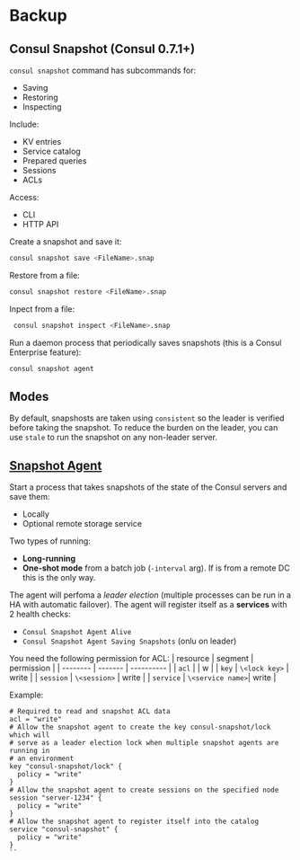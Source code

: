 # Backup

## Consul Snapshot (Consul 0.7.1+)
`consul snapshot` command has subcommands for:
- Saving
- Restoring
- Inspecting

Include:
- KV entries
- Service catalog
- Prepared queries
- Sessions
- ACLs

Access:
- CLI
- HTTP API

Create a snapshot and save it:
```sh
consul snapshot save <FileName>.snap
```

Restore from a file:
```sh
consul snapshot restore <FileName>.snap
```

Inpect from a file:
```sh
 consul snapshot inspect <FileName>.snap
```

Run a daemon process that periodically saves snapshots (this is a Consul Enterprise feature):
```sh
consul snapshot agent
```

## Modes
By default, snapshosts are taken using `consistent` so the leader is verified before 
taking the snapshot. To reduce the burden on the leader, you can use `stale` to run the
snapshot on any non-leader server.

## [Snapshot Agent](https://www.consul.io/commands/snapshot/agent)
Start a process that takes snapshots of the state of the Consul servers and save them:
- Locally
- Optional remote storage service

Two types of running:
- **Long-running**
- **One-shot mode** from a batch job (`-interval` arg). If is from a remote DC this is the
only way.

The agent will perfoma a *leader election* (multiple processes can be run in a HA with
automatic failover). The agent will register itself as a **services** with 2 health 
checks:
- `Consul Snapshot Agent Alive`
- `Consul Snapshot Agent Saving Snapshots` (onlu on leader)

You need the following permission for ACL:
| resource | segment | permission | 
| -------- | ------- | ---------- |
| `acl` | | w |
| `key` | `\<lock key>` | write |
| `session` | `\<session>` | write |
| `service` | `\<service name>`| write |


Example:
```hcl
# Required to read and snapshot ACL data
acl = "write"
# Allow the snapshot agent to create the key consul-snapshot/lock which will
# serve as a leader election lock when multiple snapshot agents are running in
# an environment
key "consul-snapshot/lock" {
  policy = "write"
}
# Allow the snapshot agent to create sessions on the specified node
session "server-1234" {
  policy = "write"
}
# Allow the snapshot agent to register itself into the catalog
service "consul-snapshot" {
  policy = "write"
}
``
